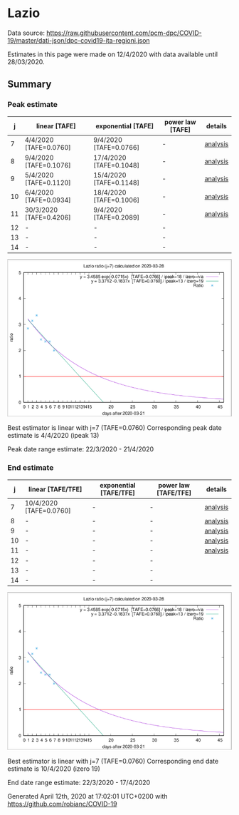 # Lazio


Data source: https://raw.githubusercontent.com/pcm-dpc/COVID-19/master/dati-json/dpc-covid19-ita-regioni.json

Estimates in this page were made on 12/4/2020 with data available until 28/03/2020.


## Summary 

### Peak estimate 
|j|linear [TAFE]|exponential [TAFE]|power law [TAFE]|details|
|---|----|-----------|---------|-------|
|7|4/4/2020 [TAFE=0.0760]|9/4/2020 [TAFE=0.0766]|-|[analysis](COVID-19_lazio_j7_2020-03-28.md)|
|8|9/4/2020 [TAFE=0.1076]|17/4/2020 [TAFE=0.1048]|-|[analysis](COVID-19_lazio_j8_2020-03-28.md)|
|9|5/4/2020 [TAFE=0.1120]|15/4/2020 [TAFE=0.1148]|-|[analysis](COVID-19_lazio_j9_2020-03-28.md)|
|10|6/4/2020 [TAFE=0.0934]|18/4/2020 [TAFE=0.1006]|-|[analysis](COVID-19_lazio_j10_2020-03-28.md)|
|11|30/3/2020 [TAFE=0.4206]|9/4/2020 [TAFE=0.2089]|-|[analysis](COVID-19_lazio_j11_2020-03-28.md)|
|12|-|-|-||
|13|-|-|-||
|14|-|-|-||

![best peak estimate](COVID-19_lazio_j7_2020-03-28.png)

Best estimator is linear with j=7 (TAFE=0.0760)
Corresponding peak date estimate is 4/4/2020 (ipeak 13)


Peak date range estimate: 22/3/2020 - 21/4/2020

### End estimate 
|j|linear [TAFE/TFE]|exponential [TAFE/TFE]|power law [TAFE/TFE]|details|
|---|----|-----------|---------|-------|
|7|10/4/2020 [TAFE=0.0760]|-|-|[analysis](COVID-19_lazio_j7_2020-03-28.md)|
|8|-|-|-|[analysis](COVID-19_lazio_j8_2020-03-28.md)|
|9|-|-|-|[analysis](COVID-19_lazio_j9_2020-03-28.md)|
|10|-|-|-|[analysis](COVID-19_lazio_j10_2020-03-28.md)|
|11|-|-|-|[analysis](COVID-19_lazio_j11_2020-03-28.md)|
|12|-|-|-||
|13|-|-|-||
|14|-|-|-||

![best zero estimate](COVID-19_lazio_j7_2020-03-28.png)

Best estimator is linear with j=7 (TAFE=0.0760)
Corresponding end date estimate is 10/4/2020 (izero 19)


End date range estimate: 22/3/2020 - 17/4/2020

Generated April 12th, 2020 at 17:02:01 UTC+0200 with https://github.com/robianc/COVID-19
